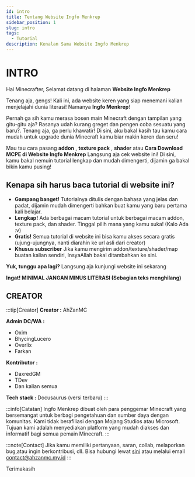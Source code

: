 ```yaml
---
id: intro
title: Tentang Website Ingfo Menkrep
sidebar_position: 1
slug: intro
tags:
  - Tutorial
description: Kenalan Sama Website Ingfo Menkrep
---
```


# INTRO

Hai Minecrafter, Selamat datang di halaman **Website Ingfo Menkrep**

Tenang aja, gengs!  Kali ini, ada website keren yang siap menemani kalian menjelajahi dunia literasi!  Namanya **Ingfo Menkrep**!

Pernah ga sih kamu merasa bosen main Minecraft dengan tampilan yang gitu-gitu aja? Rasanya udah kurang greget dan pengen coba sesuatu yang baru?. Tenang aja, ga perlu khawatir! Di sini, aku bakal kasih tau kamu cara mudah untuk upgrade dunia Minecraft kamu biar makin keren dan seru!

Mau tau cara pasang  **addon** , **texture pack** , **shader**  atau **Cara Download MCPE di Website Ingfo Menkrep** Langsung aja cek website ini! Di sini, kamu bakal nemuin tutorial lengkap dan mudah dimengerti, dijamin ga bakal bikin kamu pusing!

## Kenapa sih harus baca tutorial di website ini?

* **Gampang banget!** Tutorialnya ditulis dengan bahasa yang jelas dan padat, dijamin mudah dimengerti bahkan buat kamu yang baru pertama kali belajar.
* **Lengkap!** Ada berbagai macam tutorial untuk berbagai macam addon, texture pack, dan shader. Tinggal pilih mana yang kamu suka! (Kalo Ada :v)
* **Gratis!** Semua tutorial di website ini bisa kamu akses secara gratis (ujung-ujungnya, nanti diarahin ke url asli dari creator)
* **Khusus subscriber** Jika kamu mengirim addon/texture/shader/map buatan kalian sendiri, InsyaAllah bakal ditambahkan ke sini.

**Yuk, tunggu apa lagi?** Langsung aja kunjungi website ini sekarang

**Ingat! MINIMAL JANGAN MINUS LITERASI (Sebagian teks menghilang)**

## CREATOR

:::tip[Creator]
**Creator :** AhZanMC

**Admin DC/WA :**
- Oxim
- BhycingLucero
- Overlix
- Farkan

**Kontributor :**
- DaxredGM
- TDev
- Dan kalian semua

**Tech stack :** Docusaurus (versi terbaru)
:::

:::info[Catatan]
Ingfo Menkrep dibuat oleh para penggemar Minecraft yang bersemangat untuk berbagi pengetahuan dan sumber daya dengan komunitas. Kami tidak berafiliasi dengan Mojang Studios atau Microsoft. Tujuan kami adalah menyediakan platform yang mudah diakses dan informatif bagi semua pemain Minecraft.
:::

:::note[Contact]
Jika kamu memiliki pertanyaan, saran, collab, melaporkan bug,atau ingin berkontribusi, dll. Bisa hubungi lewat [sini](https://contact.ingfomenkrep.my.id/) atau melalui email contact@ahzanmc.my.id
:::

Terimakasih


